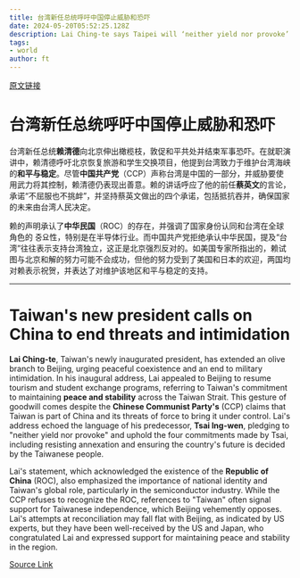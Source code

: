 ```yaml
---
title: 台湾新任总统呼吁中国停止威胁和恐吓
date: 2024-05-20T05:52:25.128Z
description: Lai Ching-te says Taipei will ‘neither yield nor provoke’ in inaugural address
tags: 
- world
author: ft
---
```


[原文链接](https://ft.com/content/f61282a3-5cf7-4e7d-b3b0-63213d5a72ee)

# 台湾新任总统呼吁中国停止威胁和恐吓

台湾新任总统**赖清德**向北京伸出橄榄枝，敦促和平共处并结束军事恐吓。在就职演讲中，赖清德呼吁北京恢复旅游和学生交换项目，他提到台湾致力于维护台湾海峡的**和平与稳定**。尽管**中国共产党**（CCP）声称台湾是中国的一部分，并威胁要使用武力将其控制，赖清德仍表现出善意。赖的讲话呼应了他的前任**蔡英文**的言论，承诺“不屈服也不挑衅”，并坚持蔡英文做出的四个承诺，包括抵抗吞并，确保国家的未来由台湾人民决定。

赖的声明承认了**中华民国**（ROC）的存在，并强调了国家身份认同和台湾在全球角色的 중요性，特别是在半导体行业。而中国共产党拒绝承认中华民国，提及“台湾”往往表示支持台湾独立，这正是北京强烈反对的。如美国专家所指出的，赖试图与北京和解的努力可能不会成功，但他的努力受到了美国和日本的欢迎，两国均对赖表示祝贺，并表达了对维护该地区和平与稳定的支持。

---

# Taiwan's new president calls on China to end threats and intimidation 

**Lai Ching-te**, Taiwan's newly inaugurated president, has extended an olive branch to Beijing, urging peaceful coexistence and an end to military intimidation. In his inaugural address, Lai appealed to Beijing to resume tourism and student exchange programs, referring to Taiwan's commitment to maintaining **peace and stability** across the Taiwan Strait. This gesture of goodwill comes despite the **Chinese Communist Party's** (CCP) claims that Taiwan is part of China and its threats of force to bring it under control. Lai's address echoed the language of his predecessor, **Tsai Ing-wen**, pledging to "neither yield nor provoke" and uphold the four commitments made by Tsai, including resisting annexation and ensuring the country's future is decided by the Taiwanese people. 

Lai's statement, which acknowledged the existence of the **Republic of China** (ROC), also emphasized the importance of national identity and Taiwan's global role, particularly in the semiconductor industry. While the CCP refuses to recognize the ROC, references to "Taiwan" often signal support for Taiwanese independence, which Beijing vehemently opposes. Lai's attempts at reconciliation may fall flat with Beijing, as indicated by US experts, but they have been well-received by the US and Japan, who congratulated Lai and expressed support for maintaining peace and stability in the region.

[Source Link](https://ft.com/content/f61282a3-5cf7-4e7d-b3b0-63213d5a72ee)

